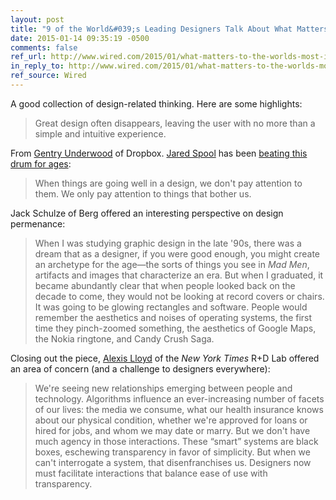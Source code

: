 ```yaml
---
layout: post
title: "9 of the World&#039;s Leading Designers Talk About What Matters Now"
date: 2015-01-14 09:35:19 -0500
comments: false
ref_url: http://www.wired.com/2015/01/what-matters-to-the-worlds-most-important-designers/
in_reply_to: http://www.wired.com/2015/01/what-matters-to-the-worlds-most-important-designers/
ref_source: Wired
---
```


A good collection of design-related thinking. Here are some highlights:

> Great design often disappears, leaving the user with no more than a simple and intuitive experience.

From [Gentry Underwood](https://twitter.com/gentry) of Dropbox. [Jared Spool](https://twitter.com/jmspool) has been [beating this drum for ages](http://www.uie.com/articles/experiencedesign/):

> When things are going well in a design, we don't pay attention to them. We only pay attention to things that bother us.

Jack Schulze of Berg offered an interesting perspective on design permenance:

> When I was studying graphic design in the late '90s, there was a dream that as a designer, if you were good enough, you might create an archetype for the age—the sorts of things you see in <cite class="movie">Mad Men</cite>, artifacts and images that characterize an era. But when I graduated, it became abundantly clear that when people looked back on the decade to come, they would not be looking at record covers or chairs. It was going to be glowing rectangles and software. People would remember the aesthetics and noises of operating systems, the first time they pinch-zoomed something, the aesthetics of Google Maps, the Nokia ringtone, and Candy Crush Saga.

Closing out the piece, [Alexis Lloyd](https://twitter.com/alexislloyd) of the <cite>New York Times</cite> R+D Lab offered an area of concern (and a challenge to designers everywhere):

> We're seeing new relationships emerging between people and technology. Algorithms influence an ever-increasing number of facets of our lives: the media we consume, what our health insurance knows about our physical condition, whether we're approved for loans or hired for jobs, and whom we may date or marry. But we don't have much agency in those interactions. These “smart” systems are black boxes, eschewing transparency in favor of simplicity. But when we can't interrogate a system, that disenfranchises us. Designers now must facilitate interactions that balance ease of use with transparency.